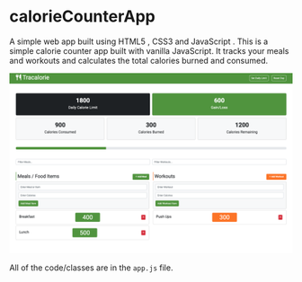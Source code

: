 # calorieCounterApp

A simple web app built using HTML5 , CSS3 and JavaScript .
This is a simple calorie counter app built with vanilla JavaScript. It tracks your meals and workouts and calculates the total calories burned and consumed.

<img src="assets/screen.png">

All of the code/classes are in the `app.js` file.
